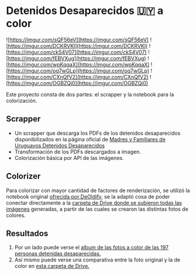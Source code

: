 # Detenidos Desaparecidos 🇺🇾 a color

![https://imgur.com/sQF56eV](https://imgur.com/sQF56eV)
![https://imgur.com/DCKRVKl](https://imgur.com/DCKRVKl)
![https://imgur.com/ckS4V07](https://imgur.com/ckS4V07)
![https://imgur.com/fEBVXug](https://imgur.com/fEBVXug)
![https://imgur.com/wpKqqaX](https://imgur.com/wpKqqaX)
![https://imgur.com/oq7wGLp](https://imgur.com/oq7wGLp)
![https://imgur.com/CXnQfV2](https://imgur.com/CXnQfV2)
![https://imgur.com/OGBZQj0](https://imgur.com/OGBZQj0)

Este proyecto consta de dos partes: el scrapper y la notebook para la colorización.

## Scrapper

- Un scrapper que descarga los PDFs de los detenidos desaparecidos disponibilizados en la
  página oficial de [Madres y Familiares de Uruguayos Detenidos Desaparecidos
  ](https://desaparecidos.org.uy/desaparecidos/)
- Transformación de los PDFs descargados a imagen.
- Colorización básica por API de las imágenes.

## Colorizer

Para colorizar con mayor cantidad de factores de renderización, se utilizó la notebook original
[ofrecida por DeOldify](https://colab.research.google.com/github/jantic/DeOldify/blob/master/ImageColorizerColab.ipynb),
se la adaptó cosa de poder conectar directamente a la [carpeta de Drive donde se subieron todas las imágenes](https://colab.research.google.com/drive/1-BV3LHjy9nojFy1kJDPQ6pFRfc96cfVG?usp=sharing) generadas,
a partir de las cuales se crearon las distintas fotos de colores.

## Resultados

1. Por un lado puede verse el [album de las fotos a color de las 197 personas detenidas desaparecidas.](https://photos.app.goo.gl/fcFYtXymp1AY769B9)
1. Así mismo puede verse una comparativa entre la foto original y la de color en [esta carpeta de Drive.](https://drive.google.com/open?id=16sCjHrZ6648Z46Jmierp14BlaRgCps74)
